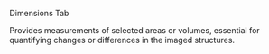 Dimensions Tab

Provides measurements of selected areas or volumes, essential for quantifying changes or differences in the imaged structures.
